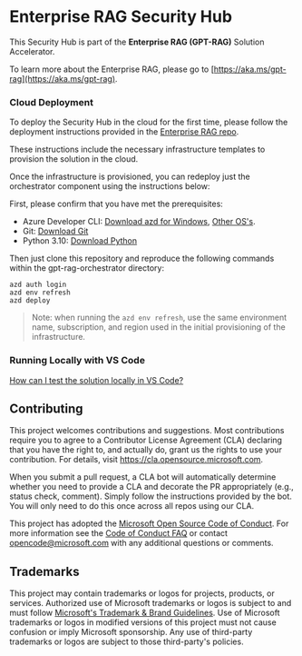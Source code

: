 # Enterprise RAG Security Hub

This Security Hub is part of the **Enterprise RAG (GPT-RAG)** Solution Accelerator.

To learn more about the Enterprise RAG, please go to [https://aka.ms/gpt-rag](https://aka.ms/gpt-rag).

### Cloud Deployment

To deploy the Security Hub in the cloud for the first time, please follow the deployment instructions provided in the [Enterprise RAG repo](https://github.com/Azure/GPT-RAG?tab=readme-ov-file#getting-started).  
   
These instructions include the necessary infrastructure templates to provision the solution in the cloud.  
   
Once the infrastructure is provisioned, you can redeploy just the orchestrator component using the instructions below:

First, please confirm that you have met the prerequisites:

 - Azure Developer CLI: [Download azd for Windows](https://azdrelease.azureedge.net/azd/standalone/release/1.5.0/azd-windows-amd64.msi), [Other OS's](https://learn.microsoft.com/en-us/azure/developer/azure-developer-cli/install-azd).
 - Git: [Download Git](https://git-scm.com/downloads)
 - Python 3.10: [Download Python](https://www.python.org/downloads/release/python-31011/)

Then just clone this repository and reproduce the following commands within the gpt-rag-orchestrator directory:  

```
azd auth login  
azd env refresh  
azd deploy  
```

> Note: when running the ```azd env refresh```, use the same environment name, subscription, and region used in the initial provisioning of the infrastructure.

### Running Locally with VS Code  
   
[How can I test the solution locally in VS Code?](docs/LOCAL_DEPLOYMENT.md)

## Contributing

This project welcomes contributions and suggestions.  Most contributions require you to agree to a
Contributor License Agreement (CLA) declaring that you have the right to, and actually do, grant us
the rights to use your contribution. For details, visit https://cla.opensource.microsoft.com.

When you submit a pull request, a CLA bot will automatically determine whether you need to provide
a CLA and decorate the PR appropriately (e.g., status check, comment). Simply follow the instructions
provided by the bot. You will only need to do this once across all repos using our CLA.

This project has adopted the [Microsoft Open Source Code of Conduct](https://opensource.microsoft.com/codeofconduct/).
For more information see the [Code of Conduct FAQ](https://opensource.microsoft.com/codeofconduct/faq/) or
contact [opencode@microsoft.com](mailto:opencode@microsoft.com) with any additional questions or comments.

## Trademarks

This project may contain trademarks or logos for projects, products, or services. Authorized use of Microsoft
trademarks or logos is subject to and must follow
[Microsoft's Trademark & Brand Guidelines](https://www.microsoft.com/en-us/legal/intellectualproperty/trademarks/usage/general).
Use of Microsoft trademarks or logos in modified versions of this project must not cause confusion or imply Microsoft sponsorship.
Any use of third-party trademarks or logos are subject to those third-party's policies.
